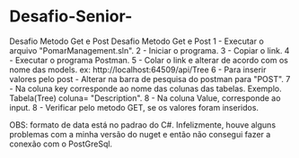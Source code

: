 # Desafio-Senior-
Desafio Metodo Get e Post 
Desafio Metodo Get e Post 
1 - Executar o arquivo "PomarManagement.sln". 
2 - Iniciar o programa. 
3 - Copiar o link. 
4 - Executar o programa Postman. 
5 - Colar o link e alterar de acordo com os nome das models. ex: http://localhost:64509/api/Tree 
6 - Para inserir valores pelo post - Alterar na barra de pesquisa do postman para "POST". 
7 - Na coluna key corresponde ao nome das colunas das tabelas. Exemplo. Tabela(Tree) coluna= "Description". 
8 - Na coluna Value, corresponde ao input.
8 - Verificar pelo metodo GET, se os valores foram inseridos.

OBS: formato de data está no padrao do C#. Infelizmente, 
houve alguns problemas com a minha versão do nuget e então não consegui fazer a conexão com o PostGreSql.
